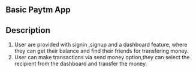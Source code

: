 
## Basic Paytm App

## Description

1. User are provided with signin ,signup and a dashboard feature, where they can get their balance and find their friends for transfering money.
2. User can make transactions via send money option,they can select the recipient from the dashboard and transfer the money.
